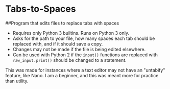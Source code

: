 # Tabs-to-Spaces
##Program that edits files to replace tabs with spaces

- Requires only Python 3 builtins. Runs on Python 3 only.
- Asks for the path to your file, how many spaces each tab should be replaced with, and if it should save a copy.
- Changes may not be made if the file is being edited elsewhere.
- Can be used with Python 2 if the `input()` functions are replaced with `raw_input`. `print()` should be changed to a statement.

This was made for instances where a text editor may not have an "untabify" feature, like Nano.
I am a beginner, and this was meant more for practice than utility.
